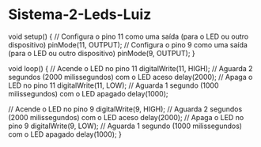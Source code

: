 # Sistema-2-Leds-Luiz

void setup() {
  // Configura o pino 11 como uma saída (para o LED ou outro dispositivo)
  pinMode(11, OUTPUT);
  // Configura o pino 9 como uma saída (para o LED ou outro dispositivo)
  pinMode(9, OUTPUT);
}

void loop() {
  // Acende o LED no pino 11
  digitalWrite(11, HIGH);
  // Aguarda 2 segundos (2000 milissegundos) com o LED aceso
  delay(2000);
  // Apaga o LED no pino 11
  digitalWrite(11, LOW);
  // Aguarda 1 segundo (1000 milissegundos) com o LED apagado
  delay(1000);
  
  // Acende o LED no pino 9
  digitalWrite(9, HIGH);
  // Aguarda 2 segundos (2000 milissegundos) com o LED aceso
  delay(2000);
  // Apaga o LED no pino 9
  digitalWrite(9, LOW);
  // Aguarda 1 segundo (1000 milissegundos) com o LED apagado
  delay(1000);
}
